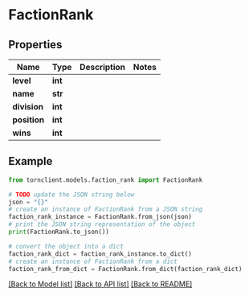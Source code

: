 # FactionRank


## Properties

Name | Type | Description | Notes
------------ | ------------- | ------------- | -------------
**level** | **int** |  | 
**name** | **str** |  | 
**division** | **int** |  | 
**position** | **int** |  | 
**wins** | **int** |  | 

## Example

```python
from tornclient.models.faction_rank import FactionRank

# TODO update the JSON string below
json = "{}"
# create an instance of FactionRank from a JSON string
faction_rank_instance = FactionRank.from_json(json)
# print the JSON string representation of the object
print(FactionRank.to_json())

# convert the object into a dict
faction_rank_dict = faction_rank_instance.to_dict()
# create an instance of FactionRank from a dict
faction_rank_from_dict = FactionRank.from_dict(faction_rank_dict)
```
[[Back to Model list]](../README.md#documentation-for-models) [[Back to API list]](../README.md#documentation-for-api-endpoints) [[Back to README]](../README.md)


